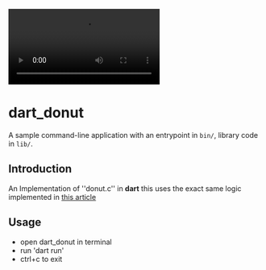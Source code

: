 ![donut](/donut_screenrecord.m4v)
# dart_donut
A sample command-line application with an entrypoint in `bin/`, library code
in `lib/`.

## Introduction
An Implementation of ''donut.c'' in **dart**
this uses the exact same logic implemented in [this article](https://www.a1k0n.net/2011/07/20/donut-math.html)

## Usage
- open dart_donut in terminal
- run 'dart run'
- ctrl+c to exit
